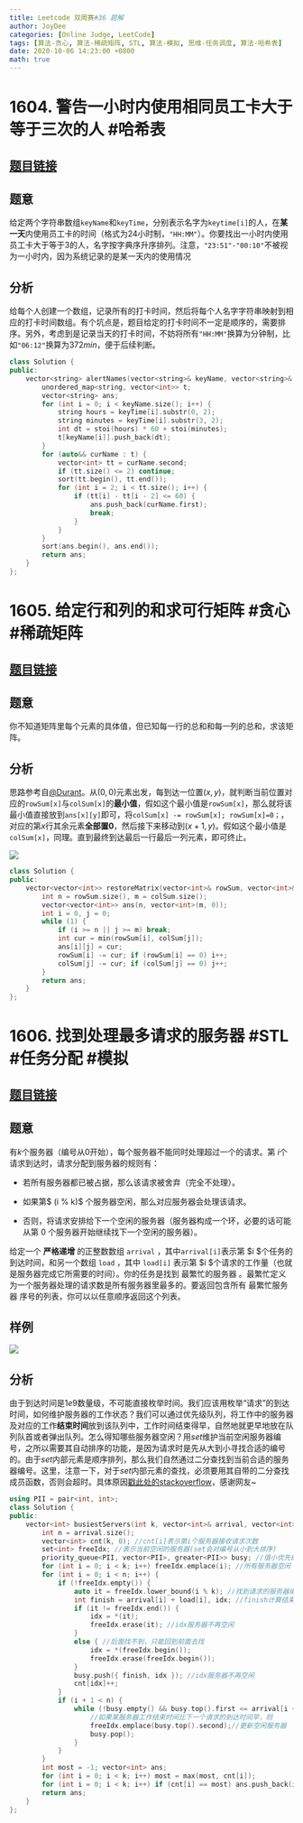 ```yaml
---
title: Leetcode 双周赛#36 题解
author: JoyDee
categories: [Online Judge, LeetCode]
tags: [算法-贪心, 算法-稀疏矩阵, STL, 算法-模拟, 思维-任务调度, 算法-哈希表]
date: 2020-10-06 14:23:00 +0800
math: true
---
```


# 1604. 警告一小时内使用相同员工卡大于等于三次的人 #哈希表

## [题目链接](https://leetcode-cn.com/problems/alert-using-same-key-card-three-or-more-times-in-a-one-hour-period/)

## 题意

给定两个字符串数组`keyName`和`keyTime`，分别表示名字为`keytime[i]`的人，在**某一天**内使用员工卡的时间（格式为24小时制，`"HH:MM"`）。你要找出一小时内使用员工卡大于等于3的人，名字按字典序升序排列。注意，`"23:51"-"00:10"`不被视为一小时内，因为系统记录的是某一天内的使用情况

## 分析

给每个人创建一个数组，记录所有的打卡时间，然后将每个人名字字符串映射到相应的打卡时间数组。有个坑点是，题目给定的打卡时间不一定是顺序的，需要排序。另外，考虑到是记录当天的打卡时间，不妨将所有`"HH:MM"`换算为分钟制，比如`"06:12"`换算为$372min$，便于后续判断。

```c++
class Solution {
public:
    vector<string> alertNames(vector<string>& keyName, vector<string>& keyTime) {
        unordered_map<string, vector<int>> t;
        vector<string> ans;
        for (int i = 0; i < keyName.size(); i++) {
            string hours = keyTime[i].substr(0, 2);
            string minutes = keyTime[i].substr(3, 2);
            int dt = stoi(hours) * 60 + stoi(minutes);
            t[keyName[i]].push_back(dt);
        }
        for (auto&& curName : t) {
            vector<int> tt = curName.second;
            if (tt.size() <= 2) continue;
            sort(tt.begin(), tt.end());
            for (int i = 2; i < tt.size(); i++) {
                if (tt[i] - tt[i - 2] <= 60) {
                    ans.push_back(curName.first);
                    break;
                }
            }
        }
        sort(ans.begin(), ans.end());
        return ans;
    }
};
```

# 1605. 给定行和列的和求可行矩阵 #贪心 #稀疏矩阵

## [题目链接](https://leetcode-cn.com/problems/find-valid-matrix-given-row-and-column-sums/)

## 题意

你不知道矩阵里每个元素的具体值，但已知每一行的总和和每一列的总和，求该矩阵。

## 分析

思路参考自[@Durant](https://leetcode-cn.com/problems/find-valid-matrix-given-row-and-column-sums/solution/tan-xin-fa-fu-tu-jie-bao-zheng-neng-dong-by-durant/)。从$(0,0)$元素出发，每到达一位置$(x, y)$，就判断当前位置对应的`rowSum[x]`与`colSum[x]`的**最小值**，假如这个最小值是​`rowSum[x]​`，那么就将该最小值直接放到`ans[x][y]`即可，将`colSum[x] -= rowSum[x]; rowSum[x]=0；`，对应的第$x$行其余元素**全部置0**，然后接下来移动到$(x+1, y)$。假如这个最小值是`colSum[x]`，同理。直到最终到达最后一行最后一列元素，即可终止。

<img src="https://gitee.com/j__strawhat/MyImages/raw/master/20201006135852.png"/>

```c++
class Solution {
public:
    vector<vector<int>> restoreMatrix(vector<int>& rowSum, vector<int>& colSum) {
        int n = rowSum.size(), m = colSum.size();
        vector<vector<int>> ans(n, vector<int>(m, 0));
        int i = 0, j = 0;
        while (1) {
            if (i >= n || j >= m) break;
            int cur = min(rowSum[i], colSum[j]);
            ans[i][j] = cur;
            rowSum[i] -= cur; if (rowSum[i] == 0) i++;            
            colSum[j] -= cur; if (colSum[j] == 0) j++;
        }
        return ans;
    }
};
```

# 1606. 找到处理最多请求的服务器 #STL #任务分配 #模拟

## [题目链接](https://leetcode-cn.com/problems/find-servers-that-handled-most-number-of-requests/)

## 题意

有$k$个服务器（编号从$0$开始），每个服务器不能同时处理超过一个的请求。第 $i$个请求到达时，请求分配到服务器的规则有：

+ 若所有服务器都已被占据，那么该请求被舍弃（完全不处理）。
+ 如果第$ (i \% k)$ 个服务器空闲，那么对应服务器会处理该请求。

+ 否则，将请求安排给下一个空闲的服务器（服务器构成一个环，必要的话可能从第 0 个服务器开始继续找下一个空闲的服务器）。

给定一个 **严格递增** 的正整数数组 `arrival` ，其中`arrival[i]`表示第 $i $个任务的到达时间，和另一个数组 `load` ，其中 `load[i]` 表示第 $i $个请求的工作量（也就是服务器完成它所需要的时间）。你的任务是找到 最繁忙的服务器 。最繁忙定义为一个服务器处理的请求数是所有服务器里最多的。要返回包含所有 最繁忙服务器 序号的列表，你可以以任意顺序返回这个列表。

## 样例

<img src="https://gitee.com/j__strawhat/MyImages/raw/master/20201006140943.png"/>

## 分析

由于到达时间是$1e9$数量级，不可能直接枚举时间。我们应该用枚举“请求”的到达时间，如何维护服务器的工作状态？我们可以通过优先级队列，将工作中的服务器及对应的工作**结束时间**放到该队列中，工作时间结束得早，自然地就更早地放在队列队首或者弹出队列。怎么得知哪些服务器空闲？用$set$维护当前空闲服务器编号，之所以需要其自动排序的功能，是因为请求时是先从大到小寻找合适的编号的。由于$set$内部元素是顺序排列，那么我们自然通过二分查找到当前合适的服务器编号。这里，注意一下，对于$set$内部元素的查找，必须要用其自带的二分查找成员函数，否则会超时。具体原因[戳此处的stackoverflow](https://stackoverflow.com/questions/31821951/c-difference-between-stdlower-bound-and-stdsetlower-bound)，感谢网友~

```c++
using PII = pair<int, int>;
class Solution {
public:
    vector<int> busiestServers(int k, vector<int>& arrival, vector<int>& load) {
        int n = arrival.size();
        vector<int> cnt(k, 0); //cnt[i]表示第i个服务器接收请求次数
        set<int> freeIdx; //表示当前空闲的服务器(set会对编号从小到大排序)
        priority_queue<PII, vector<PII>, greater<PII>> busy; //值小优先级高，维护最快结束的服务器。pair的键对应该服务器结束时间，值对应于服务器编号
        for (int i = 0; i < k; i++) freeIdx.emplace(i); //所有服务器空闲
        for (int i = 0; i < n; i++) {
            if (!freeIdx.empty()) {
                auto it = freeIdx.lower_bound(i % k); //找到请求的服务器编号（大于等于）
                int finish = arrival[i] + load[i], idx; //finish计算结束时间
                if (it != freeIdx.end()) {
                    idx = *(it);
                    freeIdx.erase(it); //idx服务器不再空闲
                }
                else { //后面找不到，只能回到前面去找
                    idx = *(freeIdx.begin());
                    freeIdx.erase(freeIdx.begin()); 
                }
                busy.push({ finish, idx }); //idx服务器不再空闲
                cnt[idx]++;
            }
            if (i + 1 < n) {
                while (!busy.empty() && busy.top().first <= arrival[i + 1]) { 
                    //如果某服务器工作结束时间比下一个请求的到达时间早，则
                    freeIdx.emplace(busy.top().second);//更新空闲服务器
                    busy.pop();
                }
            }
        }
        int most = -1; vector<int> ans;
        for (int i = 0; i < k; i++) most = max(most, cnt[i]);
        for (int i = 0; i < k; i++) if (cnt[i] == most) ans.push_back(i);
        return ans;
    }
};
```





